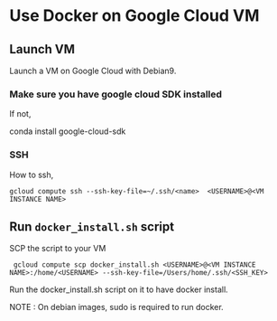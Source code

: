 # Use Docker on Google Cloud VM

## Launch VM

Launch a VM on Google Cloud with Debian9.

### Make sure you have google cloud SDK installed

If not,

   conda install google-cloud-sdk

### SSH

How to ssh, 

    gcloud compute ssh --ssh-key-file=~/.ssh/<name>  <USERNAME>@<VM INSTANCE NAME>

## Run `docker_install.sh` script

SCP the script to your VM

     gcloud compute scp docker_install.sh <USERNAME>@<VM INSTANCE NAME>:/home/<USERNAME> --ssh-key-file=/Users/home/.ssh/<SSH_KEY>

Run the docker_install.sh script on it to have docker install.


NOTE : On debian images, sudo is required to run docker.